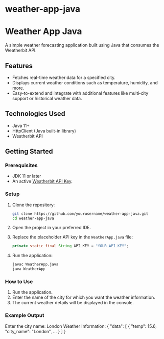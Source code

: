 # weather-app-java
# Weather App Java

A simple weather forecasting application built using Java that consumes the Weatherbit API.

## Features

- Fetches real-time weather data for a specified city.
- Displays current weather conditions such as temperature, humidity, and more.
- Easy-to-extend and integrate with additional features like multi-city support or historical weather data.

## Technologies Used

- Java 11+
- HttpClient (Java built-in library)
- Weatherbit API

## Getting Started

### Prerequisites

- JDK 11 or later
- An active [Weatherbit API Key](https://www.weatherbit.io/).

### Setup

1. Clone the repository:
    ```bash
    git clone https://github.com/yourusername/weather-app-java.git
    cd weather-app-java
    ```

2. Open the project in your preferred IDE.

3. Replace the placeholder API key in the `WeatherApp.java` file:
    ```java
    private static final String API_KEY = "YOUR_API_KEY";
    ```

4. Run the application:
    ```bash
    javac WeatherApp.java
    java WeatherApp
    ```

### How to Use

1. Run the application.
2. Enter the name of the city for which you want the weather information.
3. The current weather details will be displayed in the console.

### Example Output

Enter the city name: London
Weather Information:
{
"data": [
{
"temp": 15.6,
"city_name": "London",
...
}
]
}
